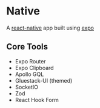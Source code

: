 # Native

A [react-native](https://reactnative.dev/) app built using [expo](https://docs.expo.dev/)

## Core Tools

- Expo Router
- Expo Clipboard
- Apollo GQL
- Gluestack-UI (themed)
- SocketIO
- Zod
- React Hook Form